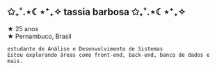 ## ✩₊˚.⋆☾⋆⁺₊✧ tassia barbosa ✩₊˚.⋆☾⋆⁺₊✧

  ★ 25 anos  
  ★ Pernambuco, Brasil  

    estudante de Análise e Desenvolvimento de Sistemas 
    Estou explorando áreas como front-end, back-end, banco de dados e mais.
